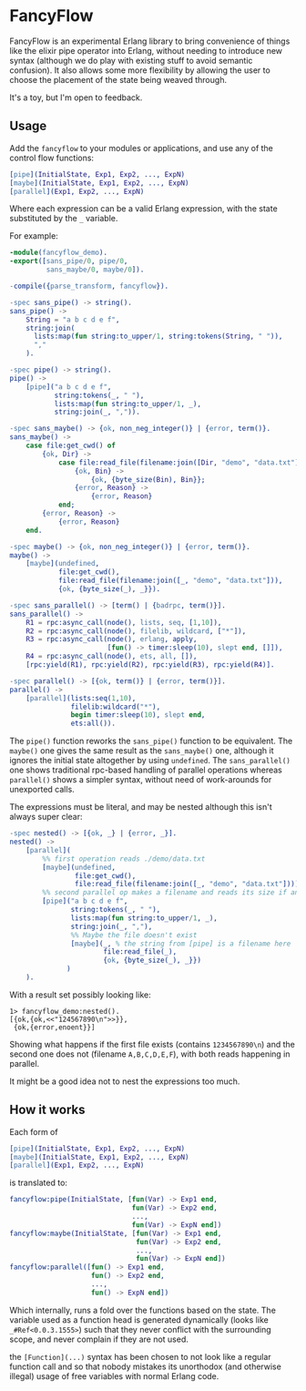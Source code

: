 FancyFlow
=====

FancyFlow is an experimental Erlang library to bring convenience of things like the elixir pipe operator into Erlang, without needing to introduce new syntax (although we do play with existing stuff to avoid semantic confusion). It also allows some more flexibility by allowing the user to choose the placement of the state being weaved through.

It's a toy, but I'm open to feedback.

Usage
-----

Add the `fancyflow` to your modules or applications, and use any of the control flow functions:

```erlang
[pipe](InitialState, Exp1, Exp2, ..., ExpN)
[maybe](InitialState, Exp1, Exp2, ..., ExpN)
[parallel](Exp1, Exp2, ..., ExpN)
```

Where each expression can be a valid Erlang expression, with the state substituted by the `_` variable.

For example:

```erlang
-module(fancyflow_demo).
-export([sans_pipe/0, pipe/0,
         sans_maybe/0, maybe/0]).

-compile({parse_transform, fancyflow}).

-spec sans_pipe() -> string().
sans_pipe() ->
    String = "a b c d e f",
    string:join(
      lists:map(fun string:to_upper/1, string:tokens(String, " ")),
      ","
    ).

-spec pipe() -> string().
pipe() ->
    [pipe]("a b c d e f",
           string:tokens(_, " "),
           lists:map(fun string:to_upper/1, _),
           string:join(_, ",")).

-spec sans_maybe() -> {ok, non_neg_integer()} | {error, term()}.
sans_maybe() ->
    case file:get_cwd() of
        {ok, Dir} ->
            case file:read_file(filename:join([Dir, "demo", "data.txt"])) of
                {ok, Bin} ->
                    {ok, {byte_size(Bin), Bin}};
                {error, Reason} ->
                    {error, Reason}
            end;
        {error, Reason} ->
            {error, Reason}
    end.

-spec maybe() -> {ok, non_neg_integer()} | {error, term()}.
maybe() ->
    [maybe](undefined,
            file:get_cwd(),
            file:read_file(filename:join([_, "demo", "data.txt"])),
            {ok, {byte_size(_), _}}).

-spec sans_parallel() -> [term() | {badrpc, term()}].
sans_parallel() ->
    R1 = rpc:async_call(node(), lists, seq, [1,10]),
    R2 = rpc:async_call(node(), filelib, wildcard, ["*"]),
    R3 = rpc:async_call(node(), erlang, apply,
                        [fun() -> timer:sleep(10), slept end, []]),
    R4 = rpc:async_call(node(), ets, all, []),
    [rpc:yield(R1), rpc:yield(R2), rpc:yield(R3), rpc:yield(R4)].

-spec parallel() -> [{ok, term()} | {error, term()}].
parallel() ->
    [parallel](lists:seq(1,10),
               filelib:wildcard("*"),
               begin timer:sleep(10), slept end,
               ets:all()).

```

The `pipe()` function reworks the `sans_pipe()` function to be equivalent. The `maybe()` one gives the same result as the `sans_maybe()` one, although it ignores the initial state altogether by using `undefined`. The `sans_parallel()` one shows traditional rpc-based handling of parallel operations whereas `parallel()` shows a simpler syntax, without need of work-arounds for unexported calls.

The expressions must be literal, and may be nested although this isn't always super clear:


```erlang
-spec nested() -> [{ok, _} | {error, _}].
nested() ->
    [parallel](
        %% first operation reads ./demo/data.txt
        [maybe](undefined,
                file:get_cwd(),
                file:read_file(filename:join([_, "demo", "data.txt"]))),
        %% second parallel op makes a filename and reads its size if any
        [pipe]("a b c d e f",
               string:tokens(_, " "),
               lists:map(fun string:to_upper/1, _),
               string:join(_, ","),
               %% Maybe the file doesn't exist
               [maybe](_, % the string from [pipe] is a filename here
                       file:read_file(_),
                       {ok, {byte_size(_), _}})
              )
    ).
```

With a result set possibly looking like:

```
1> fancyflow_demo:nested().
[{ok,{ok,<<"124567890\n">>}},
 {ok,{error,enoent}}]
```
Showing what happens if the first file exists (contains `1234567890\n`) and the second one does not (filename `A,B,C,D,E,F`), with both reads happening in parallel.

It might be a good idea not to nest the expressions too much.

How it works
------------

Each form of

```erlang
[pipe](InitialState, Exp1, Exp2, ..., ExpN)
[maybe](InitialState, Exp1, Exp2, ..., ExpN)
[parallel](Exp1, Exp2, ..., ExpN)
```

is translated to:

```erlang
fancyflow:pipe(InitialState, [fun(Var) -> Exp1 end,
                              fun(Var) -> Exp2 end,
                              ...,
                              fun(Var) -> ExpN end])
fancyflow:maybe(InitialState, [fun(Var) -> Exp1 end,
                               fun(Var) -> Exp2 end,
                               ...,
                               fun(Var) -> ExpN end])
fancyflow:parallel([fun() -> Exp1 end,
                    fun() -> Exp2 end,
                    ...,
                    fun() -> ExpN end])
```

Which internally, runs a fold over the functions based on the state. The variable used as a function head is generated dynamically (looks like `_#Ref<0.0.3.1555>`) such that they never conflict with the surrounding scope, and never complain if they are not used.

the `[Function](...)` syntax has been chosen to not look like a regular function call and so that nobody mistakes its unorthodox (and otherwise illegal) usage of free variables with normal Erlang code.
